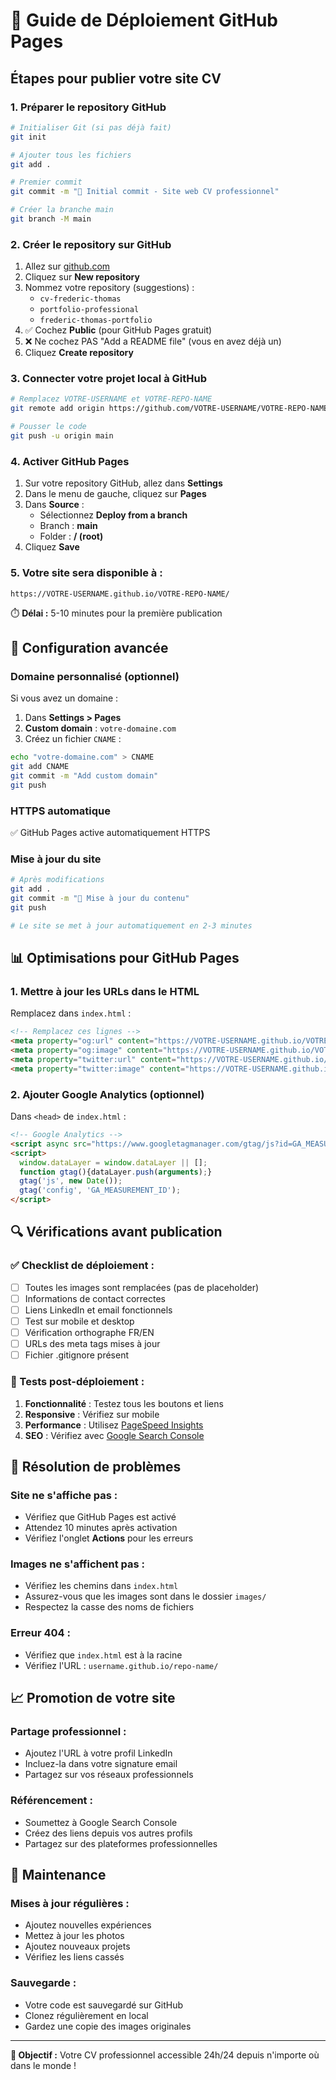 # 🚀 Guide de Déploiement GitHub Pages

## Étapes pour publier votre site CV

### 1. Préparer le repository GitHub

```bash
# Initialiser Git (si pas déjà fait)
git init

# Ajouter tous les fichiers
git add .

# Premier commit
git commit -m "🎉 Initial commit - Site web CV professionnel"

# Créer la branche main
git branch -M main
```

### 2. Créer le repository sur GitHub

1. Allez sur [github.com](https://github.com)
2. Cliquez sur **New repository**
3. Nommez votre repository (suggestions) :
   - `cv-frederic-thomas`
   - `portfolio-professional`
   - `frederic-thomas-portfolio`
4. ✅ Cochez **Public** (pour GitHub Pages gratuit)
5. ❌ Ne cochez PAS "Add a README file" (vous en avez déjà un)
6. Cliquez **Create repository**

### 3. Connecter votre projet local à GitHub

```bash
# Remplacez VOTRE-USERNAME et VOTRE-REPO-NAME
git remote add origin https://github.com/VOTRE-USERNAME/VOTRE-REPO-NAME.git

# Pousser le code
git push -u origin main
```

### 4. Activer GitHub Pages

1. Sur votre repository GitHub, allez dans **Settings**
2. Dans le menu de gauche, cliquez sur **Pages**
3. Dans **Source** :
   - Sélectionnez **Deploy from a branch**
   - Branch : **main**
   - Folder : **/ (root)**
4. Cliquez **Save**

### 5. Votre site sera disponible à :

```
https://VOTRE-USERNAME.github.io/VOTRE-REPO-NAME/
```

⏱️ **Délai :** 5-10 minutes pour la première publication

## 🔧 Configuration avancée

### Domaine personnalisé (optionnel)

Si vous avez un domaine :
1. Dans **Settings > Pages**
2. **Custom domain** : `votre-domaine.com`
3. Créez un fichier `CNAME` :

```bash
echo "votre-domaine.com" > CNAME
git add CNAME
git commit -m "Add custom domain"
git push
```

### HTTPS automatique
✅ GitHub Pages active automatiquement HTTPS

### Mise à jour du site

```bash
# Après modifications
git add .
git commit -m "📝 Mise à jour du contenu"
git push

# Le site se met à jour automatiquement en 2-3 minutes
```

## 📊 Optimisations pour GitHub Pages

### 1. Mettre à jour les URLs dans le HTML

Remplacez dans `index.html` :
```html
<!-- Remplacez ces lignes -->
<meta property="og:url" content="https://VOTRE-USERNAME.github.io/VOTRE-REPO-NAME/">
<meta property="og:image" content="https://VOTRE-USERNAME.github.io/VOTRE-REPO-NAME/images/profile-photo.svg">
<meta property="twitter:url" content="https://VOTRE-USERNAME.github.io/VOTRE-REPO-NAME/">
<meta property="twitter:image" content="https://VOTRE-USERNAME.github.io/VOTRE-REPO-NAME/images/profile-photo.svg">
```

### 2. Ajouter Google Analytics (optionnel)

Dans `<head>` de `index.html` :
```html
<!-- Google Analytics -->
<script async src="https://www.googletagmanager.com/gtag/js?id=GA_MEASUREMENT_ID"></script>
<script>
  window.dataLayer = window.dataLayer || [];
  function gtag(){dataLayer.push(arguments);}
  gtag('js', new Date());
  gtag('config', 'GA_MEASUREMENT_ID');
</script>
```

## 🔍 Vérifications avant publication

### ✅ Checklist de déploiement :

- [ ] Toutes les images sont remplacées (pas de placeholder)
- [ ] Informations de contact correctes
- [ ] Liens LinkedIn et email fonctionnels
- [ ] Test sur mobile et desktop
- [ ] Vérification orthographe FR/EN
- [ ] URLs des meta tags mises à jour
- [ ] Fichier .gitignore présent

### 🧪 Tests post-déploiement :

1. **Fonctionnalité** : Testez tous les boutons et liens
2. **Responsive** : Vérifiez sur mobile
3. **Performance** : Utilisez [PageSpeed Insights](https://pagespeed.web.dev/)
4. **SEO** : Vérifiez avec [Google Search Console](https://search.google.com/search-console)

## 🚨 Résolution de problèmes

### Site ne s'affiche pas :
- Vérifiez que GitHub Pages est activé
- Attendez 10 minutes après activation
- Vérifiez l'onglet **Actions** pour les erreurs

### Images ne s'affichent pas :
- Vérifiez les chemins dans `index.html`
- Assurez-vous que les images sont dans le dossier `images/`
- Respectez la casse des noms de fichiers

### Erreur 404 :
- Vérifiez que `index.html` est à la racine
- Vérifiez l'URL : `username.github.io/repo-name/`

## 📈 Promotion de votre site

### Partage professionnel :
- Ajoutez l'URL à votre profil LinkedIn
- Incluez-la dans votre signature email
- Partagez sur vos réseaux professionnels

### Référencement :
- Soumettez à Google Search Console
- Créez des liens depuis vos autres profils
- Partagez sur des plateformes professionnelles

## 🔄 Maintenance

### Mises à jour régulières :
- Ajoutez nouvelles expériences
- Mettez à jour les photos
- Ajoutez nouveaux projets
- Vérifiez les liens cassés

### Sauvegarde :
- Votre code est sauvegardé sur GitHub
- Clonez régulièrement en local
- Gardez une copie des images originales

---

**🎯 Objectif :** Votre CV professionnel accessible 24h/24 depuis n'importe où dans le monde !